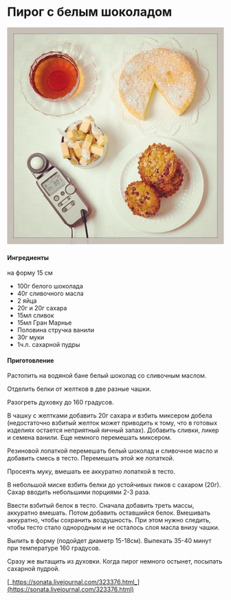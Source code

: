 # Пирог с белым шоколадом

![Пирог с белым шоколадом](../../pics/f6106eb936e4b534cfe67a4d5dce5101.jpg)

#### Ингредиенты

на форму 15 см

* 100г белого шоколада
* 40г сливочного масла
* 2 яйца
* 20г и 20г сахара
* 15мл сливок
* 15мл Гран Марнье
* Половина стручка ванили
* 30г муки
* 1ч.л. сахарной пудры

#### Приготовление

Растопить на водяной бане белый шоколад со сливочным маслом.

Отделить белки от желтков в две разные чашки.

Разогреть духовку до 160 градусов.

В чашку с желтками добавить 20г сахара и взбить миксером добела \(недостаточно взбитый желток может приводить к тому, что в готовых изделиях остается неприятный яичный запах\). Добавить сливки, ликер и семена ванили. Еще немного перемешать миксером.

Резиновой лопаткой перемешать белый шоколад и сливочное масло и добавить  смесь в тесто. Перемешать этой же лопаткой.

Просеять муку, вмешать ее аккуратно лопаткой в тесто.

В небольшой миске взбить белки до устойчивых пиков с сахаром \(20г\). Сахар вводить небольшими порциями 2-3 раза.

Ввести взбитый белок в тесто. Сначала добавить треть массы, аккуратно вмешать. Потом добавить оставшийся белок. Вмешивать аккуратно, чтобы сохранить воздушность. При этом нужно следить, чтобы тесто стало однородным и не осталось слоя масла внизу чашки.

Вылить в форму \(подойдет диаметр 15-18см\). Выпекать 35-40 минут при температуре 160 градусов.

Сразу же вытащить из духовки. Когда пирог немного остынет, посыпать сахарной пудрой.

[_https://sonata.livejournal.com/323376.html_](https://sonata.livejournal.com/323376.html)
